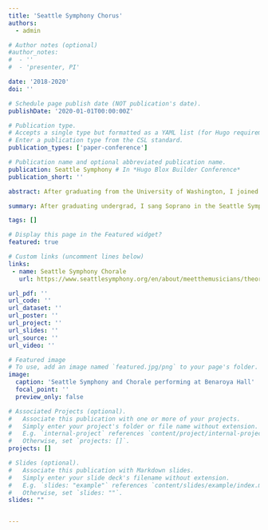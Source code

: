 ```yaml
---
title: 'Seattle Symphony Chorus'
authors:
  - admin

# Author notes (optional)
#author_notes:
#  - ''
#  - 'presenter, PI'

date: '2018-2020'
doi: ''

# Schedule page publish date (NOT publication's date).
publishDate: '2020-01-01T00:00:00Z'

# Publication type.
# Accepts a single type but formatted as a YAML list (for Hugo requirements).
# Enter a publication type from the CSL standard.
publication_types: ['paper-conference']

# Publication name and optional abbreviated publication name.
publication: Seattle Symphony # In *Hugo Blox Builder Conference*
publication_short: ''

abstract: After graduating from the University of Washington, I joined the Seattle Symphony Chorus as a Soprano from 2018-2020. We performed a range of wonderful masterworks with the Seattle Symphony, from Handel's Messiah, Bach Mass in B Minor, and Beethoven's Symphony No. 9. 

summary: After graduating undergrad, I sang Soprano in the Seattle Symphony Chorale, an auditioned choir in the Seattle region. We performed all concerts alongside the Seattle Symphony in Benroya Hall.

tags: []

# Display this page in the Featured widget?
featured: true

# Custom links (uncomment lines below)
links:
 - name: Seattle Symphony Chorale
   url: https://www.seattlesymphony.org/en/about/meetthemusicians/theorchestra/artists/musical-group/seattle-symphony-chorale

url_pdf: ''
url_code: ''
url_dataset: ''
url_poster: ''
url_project: ''
url_slides: ''
url_source: ''
url_video: ''

# Featured image
# To use, add an image named `featured.jpg/png` to your page's folder.
image:
  caption: 'Seattle Symphony and Chorale performing at Benaroya Hall'
  focal_point: ''
  preview_only: false

# Associated Projects (optional).
#   Associate this publication with one or more of your projects.
#   Simply enter your project's folder or file name without extension.
#   E.g. `internal-project` references `content/project/internal-project/index.md`.
#   Otherwise, set `projects: []`.
projects: []

# Slides (optional).
#   Associate this publication with Markdown slides.
#   Simply enter your slide deck's filename without extension.
#   E.g. `slides: "example"` references `content/slides/example/index.md`.
#   Otherwise, set `slides: ""`.
slides: ""


---
```


